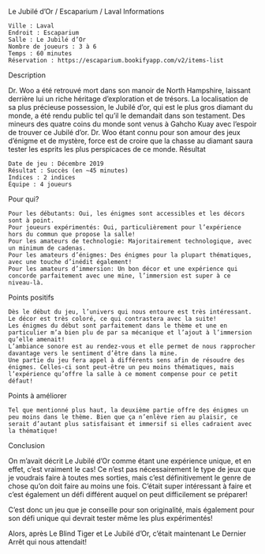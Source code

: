 
Le Jubilé d’Or / Escaparium / Laval
Informations

    Ville : Laval
    Endroit : Escaparium
    Salle : Le Jubilé d’Or
    Nombre de joueurs : 3 à 6
    Temps : 60 minutes
    Réservation : https://escaparium.bookifyapp.com/v2/items-list

Description

Dr. Woo a été retrouvé mort dans son manoir de North Hampshire, laissant derrière lui un riche héritage d’exploration et de trésors. La localisation de sa plus précieuse possession, le Jubilé d’or, qui est le plus gros diamant du monde, a été rendu public tel qu’il le demandait dans son testament. Des mineurs des quatre coins du monde sont venus à Gahcho Kuay avec l’espoir de trouver ce Jubilé d’or. Dr. Woo étant connu pour son amour des jeux d’énigme et de mystère, force est de croire que la chasse au diamant saura tester les esprits les plus perspicaces de ce monde.
Résultat

    Date de jeu : Décembre 2019
    Résultat : Succès (en ~45 minutes)
    Indices : 2 indices
    Équipe : 4 joueurs

Pour qui?

    Pour les débutants: Oui, les énigmes sont accessibles et les décors sont à point.
    Pour joueurs expérimentés: Oui, particulièrement pour l’expérience hors du commun que propose la salle!
    Pour les amateurs de technologie: Majoritairement technologique, avec un minimum de cadenas.
    Pour les amateurs d’énigmes: Des énigmes pour la plupart thématiques, avec une touche d’inédit également!
    Pour les amateurs d’immersion: Un bon décor et une expérience qui concorde parfaitement avec une mine, l’immersion est super à ce niveau-là.

 Points positifs

    Dès le début du jeu, l’univers qui nous entoure est très intéressant. Le décor est très coloré, ce qui contrastera avec la suite!
    Les énigmes du début sont parfaitement dans le thème et une en particulier m’a bien plu de par sa mécanique et l’ajout à l’immersion qu’elle amenait!
    L’ambiance sonore est au rendez-vous et elle permet de nous rapprocher davantage vers le sentiment d’être dans la mine.
    Une partie du jeu fera appel à différents sens afin de résoudre des énigmes. Celles-ci sont peut-être un peu moins thématiques, mais l’expérience qu’offre la salle à ce moment compense pour ce petit défaut!

Points à améliorer

    Tel que mentionné plus haut, la deuxième partie offre des énigmes un peu moins dans le thème. Bien que ça n’enlève rien au plaisir, ce serait d’autant plus satisfaisant et immersif si elles cadraient avec la thématique!

Conclusion

On m’avait décrit Le Jubilé d’Or comme étant une expérience unique, et en effet, c’est vraiment le cas! Ce n’est pas nécessairement le type de jeux que je voudrais faire à toutes mes sorties, mais c’est définitivement le genre de chose qu’on doit faire au moins une fois. C’était super intéressant à faire et c’est également un défi différent auquel on peut difficilement se préparer!

C’est donc un jeu que je conseille pour son originalité, mais également pour son défi unique qui devrait tester même les plus expérimentés!

Alors, après Le Blind Tiger et Le Jubilé d’Or, c’était maintenant Le Dernier Arrêt qui nous attendait!
